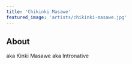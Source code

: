 ```yaml
---
title: 'Chikinki Masawe'
featured_image: 'artists/chikinki-masawe.jpg'
---
```


## About

aka Kinki Masawe aka Intronative
